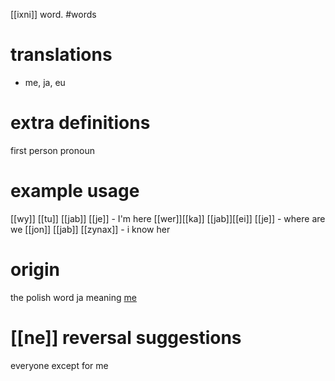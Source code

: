[[ixni]] word.
#words
# translations
- me, ja, eu
# extra definitions
first person pronoun
# example usage
[[wy]] [[tu]] [[jab]] [[je]] - I'm here
[[wer]][[ka]] [[jab]][[ei]] [[je]] - where are we
[[jon]] [[jab]] [[zynax]] - i know her
# origin
the polish word ja meaning [me](https://en.wikipedia.org/wiki/I_(pronoun))
# [[ne]] reversal suggestions 
everyone except for me